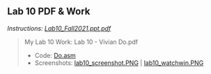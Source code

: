 ## Lab 10 PDF & Work

*Instructions: [Lab10_Fall2021.ppt.pdf](https://github.com/odnaiviv/CSC3210/blob/main/Labs/Lab%2010/Lab10_Fall2021.ppt.pdf)*

>My Lab 10 Work: Lab 10 - Vivian Do.pdf
>* Code: [Do.asm](https://github.com/odnaiviv/CSC3210/blob/main/Labs/Lab%2010/Do.asm)
>* Screenshots: [lab10_screenshot.PNG](https://github.com/odnaiviv/CSC3210/blob/main/Labs/Lab%2010/lab10_screenshot.PNG) | [lab10_watchwin.PNG](https://github.com/odnaiviv/CSC3210/blob/main/Labs/Lab%2010/lab10_watchwin.PNG)
